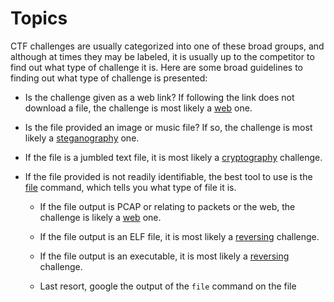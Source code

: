 # Topics

CTF challenges are usually categorized into one of these broad groups, and although at times they may be labeled, it is usually up to the competitor to find out what type of challenge it is. Here are some broad guidelines to finding out what type of challenge is presented:

* Is the challenge given as a web link? If following the link does not download a file, the challenge is most likely a [web](./web/) one.

* Is the file provided an image or music file? If so, the challenge is most likely a [steganography](./steganography/) one.

* If the file is a jumbled text file, it is most likely a [cryptography](./cryptography/) challenge.

* If the file provided is not readily identifiable, the best tool to use is the [file](../tools/file/README.md) command, which tells you what type of file it is.

    * If the file output is PCAP or relating to packets or the web, the challenge is likely a [web](./web) one.

    * If the file output is an ELF file, it is most likely a [reversing](./reversing/) challenge.

    * If the file output is an executable, it is most likely a [reversing](./reversing/) challenge.

    * Last resort, google the output of the `file` command on the file
